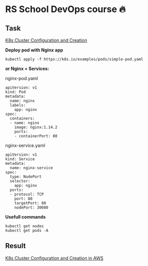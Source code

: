 # RS School DevOps course :fire:

## Task
[K8s Cluster Configuration and Creation](https://github.com/rolling-scopes-school/tasks/blob/master/devops/modules/2_cluster-configuration/task_3.md)

**Deploy pod with Nginx app**
```
kubectl apply -f https://k8s.io/examples/pods/simple-pod.yaml
```
**or Nginx + Services:**

nginx-pod.yaml 
```
apiVersion: v1
kind: Pod
metadata:
  name: nginx
  labels:
    app: nginx
spec:
  containers:
  - name: nginx
    image: nginx:1.14.2
    ports:
    - containerPort: 80
```

nginx-service.yaml
```
apiVersion: v1
kind: Service
metadata:
  name: nginx-service
spec:
  type: NodePort
  selector:
    app: nginx
  ports:
  - protocol: TCP
    port: 80        
    targetPort: 80  
    nodePort: 30080
```

**Usefull commands**
```
kubectl get nodes
kubectl get pods -A
```

## Result
[K8s Cluster Configuration and Creation in AWS](https://github.com/gantsevich-yuri/rsschool-devops-course-tasks/pull/3)
